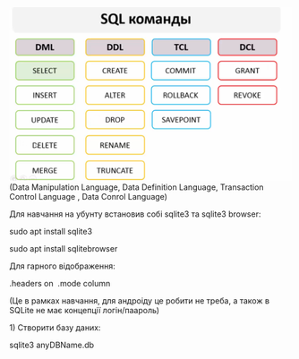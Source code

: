 ![alt text](pictures/011-1.png)
(Data Manipulation Language, Data Definition Language, Transaction Control Language , Data Conrol Language) 

Для навчання на убунту встановив собі sqlite3 та sqlite3 browser: 

sudo apt install sqlite3 

sudo apt install sqlitebrowser 

Для гарного відображення:  

.headers on 
.mode column 

(Це в рамках навчання, для андроіду це робити не треба, а також в SQLite не має концепції логін/паароль) 

1) Створити базу даних: 

sqlite3 anyDBName.db